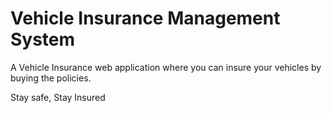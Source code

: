 # Vehicle Insurance Management System
A Vehicle Insurance web application where you can insure your vehicles by buying the policies. 

Stay safe, Stay Insured
